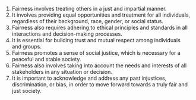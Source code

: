 1. Fairness involves treating others in a just and impartial manner.
2. It involves providing equal opportunities and treatment for all individuals, regardless of their background, race, gender, or social status.
3. Fairness also requires adhering to ethical principles and standards in all interactions and decision-making processes.
4. It is essential for building trust and mutual respect among individuals and groups.
5. Fairness promotes a sense of social justice, which is necessary for a peaceful and stable society.
6. Fairness also involves taking into account the needs and interests of all stakeholders in any situation or decision.
7. It is important to acknowledge and address any past injustices, discrimination, or bias, in order to move forward towards a truly fair and just society.